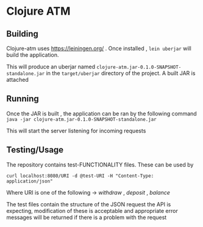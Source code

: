 # Clojure ATM

## Building 
Clojure-atm uses https://leiningen.org/ . Once installed , ``lein uberjar`` will build the application. 

This will produce an uberjar named ``clojure-atm.jar-0.1.0-SNAPSHOT-standalone.jar`` in the ``target/uberjar`` directory of the project. A built JAR is attached

## Running 
 Once the JAR is built , the application can be ran by the following command
 ``java -jar clojure-atm.jar-0.1.0-SNAPSHOT-standalone.jar ``

This will start the server listening for incoming requests

## Testing/Usage 

The repository contains test-FUNCTIONALITY files. These can be used by 

``curl localhost:8080/URI -d @test-URI -H "Content-Type: application/json"``

Where URI is one of the following -> *withdraw* , *deposit* , *balance*

The test files contain the structure of the JSON request the API is expecting, modification of these is acceptable and appropriate error messages will be returned if there is a problem with the request
